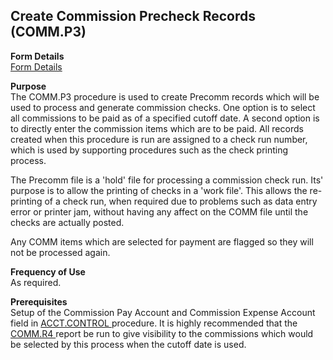 ##  Create Commission Precheck Records (COMM.P3)

<PageHeader />

**Form Details**  
[ Form Details ](COMM-P3-1/README.md)   

**Purpose**  
The COMM.P3 procedure is used to create Precomm records which will be used to
process and generate commission checks. One option is to select all
commissions to be paid as of a specified cutoff date. A second option is to
directly enter the commission items which are to be paid. All records created
when this procedure is run are assigned to a check run number, which is used
by supporting procedures such as the check printing process.  
  
The Precomm file is a 'hold' file for processing a commission check run. Its'
purpose is to allow the printing of checks in a 'work file'. This allows the
re-printing of a check run, when required due to problems such as data entry
error or printer jam, without having any affect on the COMM file until the
checks are actually posted.  
  
Any COMM items which are selected for payment are flagged so they will not be
processed again.

**Frequency of Use**  
As required.

**Prerequisites**  
Setup of the Commission Pay Account and Commission Expense Account field in [ ACCT.CONTROL ](../../AP-ENTRY/ACCT-CONTROL/README.md) procedure. It is highly recommended that the [ COMM.R4 ](COMM-R4/README.md) report be run to give visibility to the commissions which would be selected by this process when the cutoff date is used. 

<badge text= "Version 8.10.57" vertical="middle" />

<PageFooter />